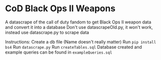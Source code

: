# CoD Black Ops II Weapons
 A datascrape of the call of duty fandom to get Black Ops II weapon data and convert it into a database
 Don't use datascrapeOld.py, it won't work, instead use datascrape.py to scrape data

 Instructions:
 Create a db file (Name doesn't really matter)
 Run `pip install bs4`
 Run `datascrape.py`
 Run `createTables.sql`
 Database created and example queries can be found in `exampleQueries.sql`
